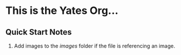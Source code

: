 # This is the Yates Org...

## Quick Start Notes

1. Add images to the *images* folder if the file is referencing an image.
